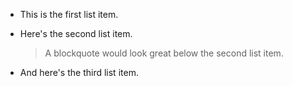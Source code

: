 
- This is the first list item.
- Here's the second list item.

    > A blockquote would look great below the second list item.
- And here's the third list item.
